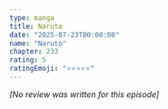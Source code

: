 ```yaml
---
type: manga
title: Naruto
date: "2025-07-23T00:00:00"
name: "Naruto"
chapter: 233
rating: 5
ratingEmoji: "⭐️⭐️⭐️⭐️⭐️"
---
```


_[No review was written for this episode]_